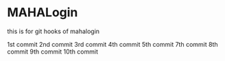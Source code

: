 # MAHALogin
this is for git hooks  of mahalogin

1st commit
2nd commit
3rd commit
4th commit
5th commit
7th commit
8th commit
9th commit
10th commit     

